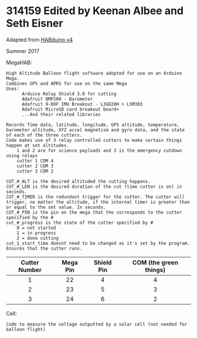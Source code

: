 # 314159         Edited by Keenan Albee and Seth Eisner

Adapted from [HABduino v4](https://github.com/HABduino/HABduino/tree/master/Software/habduino_v4)

Summer 2017

MegaHAB:

    High Altitude Balloon flight software adopted for use on an Arduino Mega.
    Combines GPS and APRS for use on the same Mega
    Uses: 
          Arduino Relay Shield 3.0 for cutting
          Adafruit BMP280 - Barometer
          Adafruit 9-DOF IMU Breakout - L3GD20H + LSM303
          Adafruit MicroSD card breakout board+
          ...And their related libraries
          
    Records Time data, latitude, longitude, GPS altitude, temperature, barometer altitude, XYZ accel magnetism and gyro data, and the state of each of the three cutters.
    Code makes use of 3 relay controlled cutters to make certain things happen at set altitudes.
        1 and 2 are for science payloads and 3 is the emergency cutdown using relays 
        cutter 1 COM 4
        cutter 2 COM 3
        cutter 3 COM 2
        
    CUT_#_ALT is the desired altituded the cutting happens.
    CUT_#_LEN is the desired duration of the cut (time cutter is on) in seconds.
    CUT_#_TIMER is the redundant trigger for the cutter. The cutter will trigger, no matter the altitude, if the internal timer is greater than or equal to the set value. In seconds.
    CUT_#_PIN is the pin on the mega that the corresponds to the cutter specified by the #
    cut_#_progress is the state of the cutter specified by #
        0 = not started
        1 = in progress
        2 = done cutting
    cut_1_start_time doesnt need to be changed as it's set by the program. Ensures that the cutter runs.
| Cutter Number | Mega Pin | Shield Pin | COM (the green things) | 
| :---: | :---: | :---: | :---: |
| 1     | 22    | 4     | 4     |
| 2     | 23    | 5     | 3     |
| 3     | 24    | 6     | 2     |
   
    
Cell:

    Code to measure the voltage outputted by a solar cell (not needed for balloon flight)
